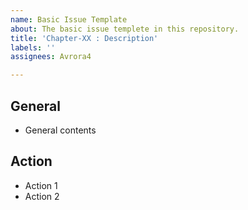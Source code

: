 ```yaml
---
name: Basic Issue Template
about: The basic issue templete in this repository.
title: 'Chapter-XX : Description'
labels: ''
assignees: Avrora4

---
```


## General
- General contents

## Action
- Action 1
- Action 2
